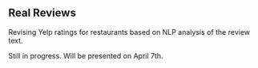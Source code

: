 ## Real Reviews
Revising Yelp ratings for restaurants based on NLP analysis
of the review text.

Still in progress.  Will be presented on April 7th.